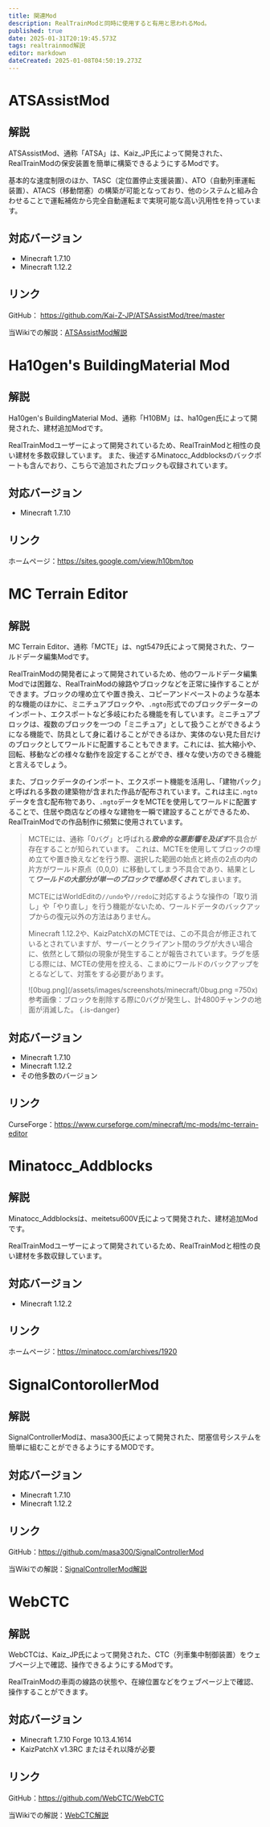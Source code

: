 ```yaml
---
title: 関連Mod
description: RealTrainModと同時に使用すると有用と思われるMod。
published: true
date: 2025-01-31T20:19:45.573Z
tags: realtrainmod解説
editor: markdown
dateCreated: 2025-01-08T04:50:19.273Z
---
```


# ATSAssistMod

## 解説
ATSAssistMod、通称「ATSA」は、Kaiz_JP氏によって開発された、RealTrainModの保安装置を簡単に構築できるようにするModです。

基本的な速度制限のほか、TASC（定位置停止支援装置）、ATO（自動列車運転装置）、ATACS（移動閉塞）の構築が可能となっており、他のシステムと組み合わせることで運転補佐から完全自動運転まで実現可能な高い汎用性を持っています。

## 対応バージョン
* Minecraft 1.7.10
* Minecraft 1.12.2

## リンク
GitHub： <a href="https://github.com/Kai-Z-JP/ATSAssistMod/tree/master" target="_blank">https://github.com/Kai-Z-JP/ATSAssistMod/tree/master</a>

当Wikiでの解説：[ATSAssistMod解説](/ja/mod-usage/ats-assist-mod)

# Ha10gen's BuildingMaterial Mod

## 解説
Ha10gen's BuildingMaterial Mod、通称「H10BM」は、ha10gen氏によって開発された、建材追加Modです。

RealTrainModユーザーによって開発されているため、RealTrainModと相性の良い建材を多数収録しています。
また、後述するMinatocc_Addblocksのバックポートも含んでおり、こちらで追加されたブロックも収録されています。

## 対応バージョン
* Minecraft 1.7.10

## リンク
ホームページ：<a href="https://sites.google.com/view/h10bm/top" target="_blank">https://sites.google.com/view/h10bm/top</a>

# MC Terrain Editor

## 解説
MC Terrain Editor、通称「MCTE」は、ngt5479氏によって開発された、ワールドデータ編集Modです。

RealTrainModの開発者によって開発されているため、他のワールドデータ編集Modでは困難な、RealTrainModの線路やブロックなどを正常に操作することができます。ブロックの埋め立てや置き換え、コピーアンドペーストのような基本的な機能のほかに、ミニチュアブロックや、`.ngto`形式でのブロックデーターのインポート、エクスポートなど多岐にわたる機能を有しています。ミニチュアブロックは、複数のブロックを一つの「ミニチュア」として扱うことができるようになる機能で、防具として身に着けることができるほか、実体のない見た目だけのブロックとしてワールドに配置することもできます。これには、拡大縮小や、回転、移動などの様々な動作を設定することができ、様々な使い方のできる機能と言えるでしょう。

また、ブロックデータのインポート、エクスポート機能を活用し、「建物パック」と呼ばれる多数の建築物が含まれた作品が配布されています。これは主に`.ngto`データを含む配布物であり、`.ngto`データをMCTEを使用してワールドに配置することで、住居や商店などの様々な建物を一瞬で建設することができるため、RealTrainModでの作品制作に頻繁に使用されています。

> MCTEには、通称「0バグ」と呼ばれる***致命的な悪影響を及ぼす***不具合が存在することが知られています。
> これは、MCTEを使用してブロックの埋め立てや置き換えなどを行う際、選択した範囲の始点と終点の2点の内の片方がワールド原点（0,0,0）に移動してしまう不具合であり、結果として***ワールドの大部分が単一のブロックで埋め尽くされて***しまいます。
> 
> MCTEにはWorldEditの`//undo`や`//redo`に対応するような操作の「取り消し」や「やり直し」を行う機能がないため、ワールドデータのバックアップからの復元以外の方法はありません。
> 
> Minecraft 1.12.2や、KaizPatchXのMCTEでは、この不具合が修正されているとされていますが、サーバーとクライアント間のラグが大きい場合に、依然として類似の現象が発生することが報告されています。ラグを感じる際には、MCTEの使用を控える、こまめにワールドのバックアップをとるなどして、対策をする必要があります。
> 
> ![0bug.png](/assets/images/screenshots/minecraft/0bug.png =750x)
> 参考画像：ブロックを削除する際に0バグが発生し、計4800チャンクの地面が消滅した。
{.is-danger}

## 対応バージョン
* Minecraft 1.7.10
* Minecraft 1.12.2
* その他多数のバージョン

## リンク
CurseForge：<a href="https://www.curseforge.com/minecraft/mc-mods/mc-terrain-editor" target="_blank">https://www.curseforge.com/minecraft/mc-mods/mc-terrain-editor</a>

# Minatocc_Addblocks

## 解説
Minatocc_Addblocksは、meitetsu600V氏によって開発された、建材追加Modです。

RealTrainModユーザーによって開発されているため、RealTrainModと相性の良い建材を多数収録しています。

## 対応バージョン
* Minecraft 1.12.2

## リンク
ホームページ：<a href="https://minatocc.com/archives/1920" target="_blank">https://minatocc.com/archives/1920</a>

# SignalContorollerMod

## 解説
SignalControllerModは、masa300氏によって開発された、閉塞信号システムを簡単に組むことができるようにするMODです。

## 対応バージョン
* Minecraft 1.7.10
* Minecraft 1.12.2

## リンク
GitHub：<a href="https://github.com/masa300/SignalControllerMod" target="_blank">https://github.com/masa300/SignalControllerMod</a>

当Wikiでの解説：[SignalControllerMod解説](/ja/mod-usage/signal-controller-mod)

# WebCTC

## 解説
WebCTCは、Kaiz_JP氏によって開発された、CTC（列車集中制御装置）をウェブページ上で確認、操作できるようにするModです。

RealTrainModの車両の線路の状態や、在線位置などをウェブページ上で確認、操作することができます。

## 対応バージョン
* Minecraft 1.7.10 Forge 10.13.4.1614
* KaizPatchX v1.3RC またはそれ以降が必要

## リンク
GitHub：<a href="https://github.com/WebCTC/WebCTC" target="_blank">https://github.com/WebCTC/WebCTC</a>

当Wikiでの解説：[WebCTC解説](/ja/mod-usage/web-ctc)

